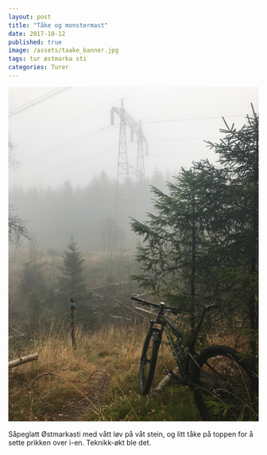 ```yaml
---
layout: post
title: "Tåke og monstermast"
date: 2017-10-12
published: true
image: /assets/taake_banner.jpg
tags: tur østmarka sti
categories: Turer
---
```


<a href="/assets/taake.jpg" data-lightbox="sti-1" data-title="Tåke under høyspentlinja på vei mot Halssjøen">
  <img src="/assets/taake.jpg" title="Tåke under høyspenten">
</a>

Såpeglatt Østmarkasti med vått løv på våt stein, og litt tåke på toppen for å sette prikken over i-en. Teknikk-økt ble det. 

